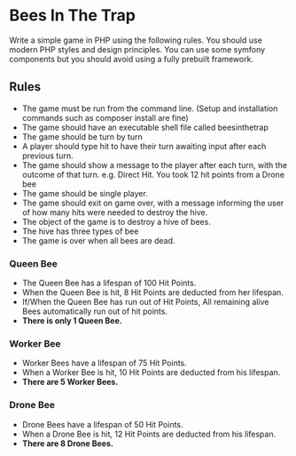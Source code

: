 # Bees In The Trap
Write a simple game in PHP using the following rules. You should use modern PHP styles and design principles. You can use some symfony components but you should avoid using a fully prebuilt framework.

## Rules
- The game must be run from the command line. (Setup and installation commands such as composer install are fine)
- The game should have an executable shell file called beesinthetrap
- The game should be turn by turn
- A player should type hit to have their turn awaiting input after each previous turn.
- The game should show a message to the player after each turn, with the outcome of that turn. e.g. Direct Hit. You took 12 hit points from a Drone bee
- The game should be single player.
- The game should exit on game over, with a message informing the user of how many hits were needed to destroy the hive.
- The object of the game is to destroy a hive of bees.
- The hive has three types of bee
- The game is over when all bees are dead.
### Queen Bee
- The Queen Bee has a lifespan of 100 Hit Points.
- When the Queen Bee is hit, 8 Hit Points are deducted from her lifespan.
- If/When the Queen Bee has run out of Hit Points, All remaining alive Bees automatically run out of hit points.
- **There is only 1 Queen Bee.**
### Worker Bee
- Worker Bees have a lifespan of 75 Hit Points.
- When a Worker Bee is hit, 10 Hit Points are deducted from his lifespan.
- **There are 5 Worker Bees.**
### Drone Bee
- Drone Bees have a lifespan of 50 Hit Points.
- When a Drone Bee is hit, 12 Hit Points are deducted from his lifespan.
- **There are 8 Drone Bees.**